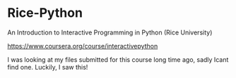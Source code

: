 Rice-Python
===========

An Introduction to Interactive Programming in Python (Rice University)

https://www.coursera.org/course/interactivepython

I was looking at my files submitted for this course long time ago, sadly Icant find one. Luckily, I saw this!
